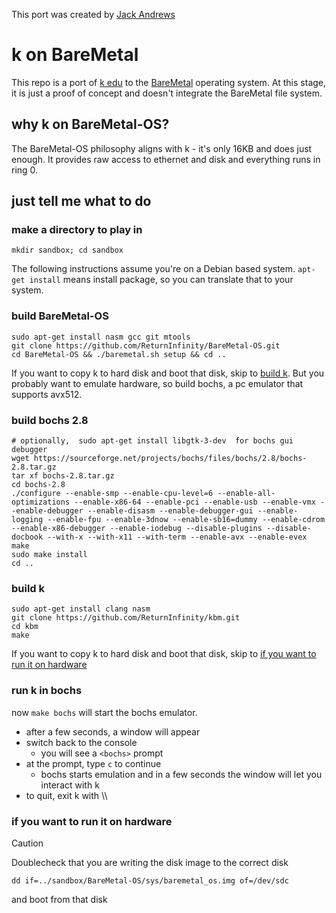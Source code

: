 This port was created by [Jack Andrews](https://github.com/effbiae)

# k on BareMetal

This repo is a port of [k edu](https://shakti.com/) to the
[BareMetal](https://github.com/ReturnInfinity/BareMetal-OS) operating system.
At this stage, it is just a proof of concept and doesn't integrate the
BareMetal file system.

## why k on BareMetal-OS?
The BareMetal-OS philosophy aligns with k - it's only 16KB and does just enough.
It provides raw access to ethernet and disk and everything runs in ring 0.

## just tell me what to do
### make a directory to play in
```
mkdir sandbox; cd sandbox
```
The following instructions assume you're on a Debian based system. `apt-get install` means install package, so you can translate that to your system.
### build BareMetal-OS
```
sudo apt-get install nasm gcc git mtools
git clone https://github.com/ReturnInfinity/BareMetal-OS.git
cd BareMetal-OS && ./baremetal.sh setup && cd ..
```
If you want to copy k to hard disk and boot that disk, skip to [build k](#build-k).
But you probably want to emulate hardware, so build bochs, a pc emulator that supports avx512.

### build bochs 2.8
```
# optionally,  sudo apt-get install libgtk-3-dev  for bochs gui debugger
wget https://sourceforge.net/projects/bochs/files/bochs/2.8/bochs-2.8.tar.gz
tar xf bochs-2.8.tar.gz
cd bochs-2.8
./configure --enable-smp --enable-cpu-level=6 --enable-all-optimizations --enable-x86-64 --enable-pci --enable-usb --enable-vmx --enable-debugger --enable-disasm --enable-debugger-gui --enable-logging --enable-fpu --enable-3dnow --enable-sb16=dummy --enable-cdrom --enable-x86-debugger --enable-iodebug --disable-plugins --disable-docbook --with-x --with-x11 --with-term --enable-avx --enable-evex
make
sudo make install
cd ..
``` 
### build k
```
sudo apt-get install clang nasm
git clone https://github.com/ReturnInfinity/kbm.git
cd kbm
make
```
If you want to copy k to hard disk and boot that disk, skip to [if you want to run it on hardware](#if-you-want-to-run-it-on-hardware)

### run k in bochs
now `make bochs` will start the bochs emulator.
 - after a few seconds, a window will appear
 - switch back to the console
    * you will see a `<bochs>` prompt
 - at the prompt, type `c` to continue
    * bochs starts emulation and in a few seconds the window will let you interact with k
 - to quit, exit k with \\\\

### if you want to run it on hardware
> [!CAUTION]
> Doublecheck that you are writing the disk image to the correct disk

```
dd if=../sandbox/BareMetal-OS/sys/baremetal_os.img of=/dev/sdc
```
and boot from that disk
